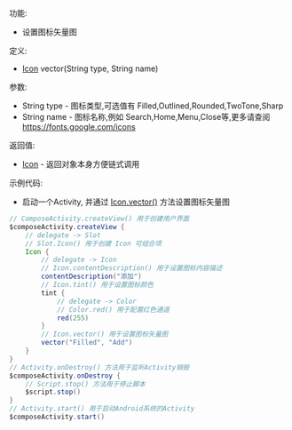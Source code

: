 功能:

+ 设置图标矢量图

定义:

+ [Icon](/API/UI/Compose/Widget/Icon/README.md) vector(String type, String name)

参数:

+ String type - 图标类型,可选值有 Filled,Outlined,Rounded,TwoTone,Sharp
+ String name - 图标名称,例如 Search,Home,Menu,Close等,更多请查阅 https://fonts.google.com/icons

返回值:

+ [Icon](/API/UI/Compose/Widget/Icon/README.md) - 返回对象本身方便链式调用

示例代码:

+ 启动一个Activity, 并通过 [Icon.vector()](/API/UI/Compose/Widget/Icon/README.md?id=vector) 方法设置图标矢量图

```groovy
// ComposeActivity.createView() 用于创建用户界面
$composeActivity.createView {
    // delegate -> Slot
    // Slot.Icon() 用于创建 Icon 可组合项
    Icon {
        // delegate -> Icon
        // Icon.contentDescription() 用于设置图标内容描述
        contentDescription("添加")
        // Icon.tint() 用于设置图标颜色
        tint {
            // delegate -> Color
            // Color.red() 用于配置红色通道
            red(255)
        }
        // Icon.vector() 用于设置图标矢量图
        vector("Filled", "Add")
    }
}
// Activity.onDestroy() 方法用于监听Activity销毁
$composeActivity.onDestroy {
    // Script.stop() 方法用于停止脚本
    $script.stop()
}
// Activity.start() 用于启动Android系统的Activity
$composeActivity.start()
```